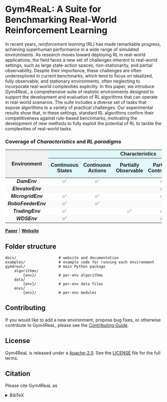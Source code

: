 # Gym4ReaL: A Suite for Benchmarking Real-World Reinforcement Learning

In recent years, _reinforcement learning_ (RL) has made remarkable progress, achieving superhuman performance in a wide range of simulated environments. As research moves toward deploying RL in real-world applications, the field faces a new set of challenges inherent to real-world settings, such as large state-action spaces, non-stationarity, and partial observability. Despite their importance, these challenges are often underexplored in current benchmarks, which tend to focus on idealized, fully observable, and stationary environments, often neglecting to incorporate real-world complexities explicitly. In this paper, we introduce _Gym4ReaL_, a comprehensive suite of realistic environments designed to support the development and evaluation of RL algorithms that can operate in real-world scenarios. The suite includes a diverse set of tasks that expose algorithms to a variety of practical challenges. Our experimental results show that, in these settings, standard RL algorithms confirm their competitiveness against rule-based benchmarks, motivating the development of new methods to fully exploit the potential of RL to tackle the complexities of real-world tasks.

<h3>Coverage of <em>Characteristics</em> and <em>RL paradigms</em></h3>

<table style="border-collapse: collapse; width: 100%; text-align: center; font-family: sans-serif;">
  <thead>
    <tr style="background-color: #f0f0f0;">
      <th rowspan="2">Environment</th>
      <th colspan="6" style="background-color: #e0f7fa;">Characteristics</th>
      <th colspan="6" style="background-color: #fce4ec; border-left: 3px solid #555;">RL Paradigms</th>
    </tr>
    <tr>
      <th style="background-color: #e0f7fa;">Continuous States</th>
      <th style="background-color: #e0f7fa;">Continuous Actions</th>
      <th style="background-color: #e0f7fa;">Partially Observable</th>
      <th style="background-color: #e0f7fa;">Partially Controllable</th>
      <th style="background-color: #e0f7fa;">Non-Stationary</th>
      <th style="background-color: #e0f7fa;">Visual Input</th>
      <th style="border-left: 3px solid #555;background-color: #fce4ec;">Frequency Adaptation</th>
      <th style="background-color: #fce4ec;">Hierarchical RL</th>
      <th style="background-color: #fce4ec;">Risk-Averse</th>
      <th style="background-color: #fce4ec;">Imitation Learning</th>
      <th style="background-color: #fce4ec;">Provably Efficient</th>
      <th style="background-color: #fce4ec;">Multi-Objective RL</th>
    </tr>
  </thead>
  <tbody>
    <tr style="background-color: #ffffff;">
      <td style=" font-weight: bold;"><em>DamEnv</em></td>
      <td>✅</td><td>✅</td><td></td><td>✅</td><td></td><td></td>
      <td style="border-left: 3px solid #555;"></td><td></td><td></td><td>✅</td><td></td><td>✅</td>
    </tr>
    <tr style="background-color: #f9f9f9;">
      <td style=" font-weight: bold;"><em>ElevatorEnv</em></td>
      <td></td><td></td><td></td><td>✅</td><td></td><td></td>
      <td style="border-left: 3px solid #555;"></td><td></td><td></td><td></td><td>✅</td><td></td>
    </tr>
    <tr style="background-color: #ffffff;">
      <td style=" font-weight: bold;"><em>MicrogridEnv</em></td>
      <td>✅</td><td>✅</td><td></td><td>✅</td><td></td><td></td>
      <td style="border-left: 3px solid #555;">✅</td><td></td><td></td><td></td><td></td><td>✅</td>
    </tr>
    <tr style="background-color: #f9f9f9;">
      <td style="font-weight: bold;"><em>RoboFeederEnv</em></td>
      <td>✅</td><td>✅</td><td></td><td></td><td></td><td>✅</td>
      <td style="border-left: 3px solid #555;"></td><td>✅</td><td></td><td></td><td></td><td></td>
    </tr>
    <tr style="background-color: #ffffff;">
      <td style="font-weight: bold;"><em>TradingEnv</em></td>
      <td>✅</td><td></td><td>✅</td><td>✅</td><td>✅</td><td></td>
      <td style="border-left: 3px solid #555;">✅</td><td></td><td>✅</td><td></td><td></td><td></td>
    </tr>
    <tr style="background-color: #f9f9f9;">
      <td style=" font-weight: bold;"><em>WDSEnv</em></td>
      <td>✅</td><td></td><td></td><td>✅</td><td></td><td></td>
      <td style="border-left: 3px solid #555;"></td><td></td><td></td><td>✅</td><td></td><td>✅</td>
    </tr>
  </tbody>
</table>

[**Paper**]() | [**Website**](https://daveonwave.github.io/gym4ReaL/)

## Folder structure

```
docs/                   # website and documentation
examples/               # example code for running each environment
gym4real/               # main Python package
    algorithms/
        {env}/          # per-env algorithms
    data/
        {env}/          # per-env data files
    envs/
        {env}/          # per-env modules
```

## Contributing

If you would like to add a new environment, propose bug fixes, or otherwise contribute to Gym4ReaL, please see the [Contributing Guide](CONTRIBUTING.md).

## License

Gym4ReaL is released under a [Apache-2.0](https://www.apache.org/licenses/LICENSE-2.0). See the [LICENSE](LICENSE) file for the full terms.

## Citation

Please cite Gym4ReaL as

>

<details markdown="block">
<summary>BibTeX</summary>

```tex
@inproceedings{,
    title = {},
    author = {},
    year = ,
    month = ,
    booktitle = {T},
    address = {},
    url = {}
}
```

</details>
